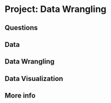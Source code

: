 # Project: Data Wrangling

## Questions

## Data

## Data Wrangling

## Data Visualization

## More info
